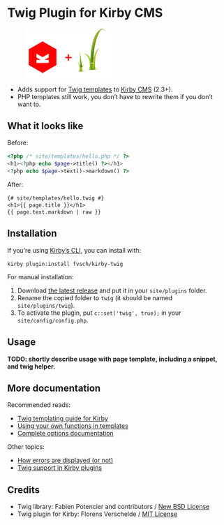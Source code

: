 Twig Plugin for Kirby CMS
=========================

<figure>
  <img src="doc/img/kirby-plus-twig.png" width="200" alt="">
</figure>

-   Adds support for [Twig templates](http://twig.sensiolabs.org/) to [Kirby CMS](https://getkirby.com/) (2.3+).
-   PHP templates still work, you don’t have to rewrite them if you don’t want to.


What it looks like
------------------

Before:

```php
<?php /* site/templates/hello.php */ ?>
<h1><?php echo $page->title() ?></h1>
<?php echo $page->text()->markdown() ?>
```

After:

```twig
{# site/templates/hello.twig #}
<h1>{{ page.title }}</h1>
{{ page.text.markdown | raw }}
```


Installation
------------

If you’re using [Kirby’s CLI](https://github.com/getkirby/cli), you can install with:

```
kirby plugin:install fvsch/kirby-twig
```

For manual installation:

1. Download [the latest release](https://github.com/fvsch/kirby-twig/releases) and put it in your `site/plugins` folder.
2. Rename the copied folder to `twig` (it should be named `site/plugins/twig`).
3. To activate the plugin, put `c::set('twig', true);` in your `site/config/config.php`.


Usage
-----

**TODO: shortly describe usage with page template, including a snippet, and twig helper.**


More documentation
------------------

Recommended reads:

-   [Twig templating guide for Kirby](doc/templating.md)
-   [Using your own functions in templates](doc/functions.md)
-   [Complete options documentation](doc/options.md)

Other topics:

-   [How errors are displayed (or not)](doc/errors.md)
-   [Twig support in Kirby plugins](doc/plugins.md)


Credits
-------

-   Twig library: Fabien Potencier and contributors / [New BSD License]([lib/Twig/LICENSE](lib/Twig/LICENSE))
-   Twig plugin for Kirby: Florens Verschelde / [MIT License](LICENSE)
